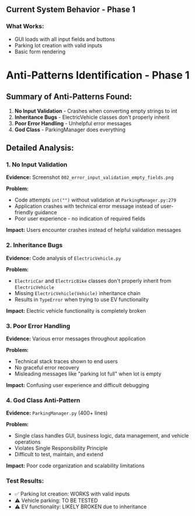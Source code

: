 ## Current System Behavior - Phase 1

### What Works:
- GUI loads with all input fields and buttons
- Parking lot creation with valid inputs
- Basic form rendering

# Anti-Patterns Identification - Phase 1

## Summary of Anti-Patterns Found:

1. **No Input Validation** - Crashes when converting empty strings to int
2. **Inheritance Bugs** - ElectricVehicle classes don't properly inherit  
3. **Poor Error Handling** - Unhelpful error messages
4. **God Class** - ParkingManager does everything

## Detailed Analysis:

### 1. No Input Validation
**Evidence:** Screenshot `002_error_input_validation_empty_fields.png`

**Problem:** 
- Code attempts `int("")` without validation at `ParkingManager.py:279`
- Application crashes with technical error message instead of user-friendly guidance
- Poor user experience - no indication of required fields

**Impact:** Users encounter crashes instead of helpful validation messages

### 2. Inheritance Bugs  
**Evidence:** Code analysis of `ElectricVehicle.py`

**Problem:**
- `ElectricCar` and `ElectricBike` classes don't properly inherit from `ElectricVehicle`
- Missing `ElectricVehicle(Vehicle)` inheritance chain
- Results in `TypeError` when trying to use EV functionality

**Impact:** Electric vehicle functionality is completely broken

### 3. Poor Error Handling
**Evidence:** Various error messages throughout application

**Problem:**
- Technical stack traces shown to end users
- No graceful error recovery
- Misleading messages like "parking lot full" when lot is empty

**Impact:** Confusing user experience and difficult debugging

### 4. God Class Anti-Pattern
**Evidence:** `ParkingManager.py` (400+ lines)

**Problem:**
- Single class handles GUI, business logic, data management, and vehicle operations
- Violates Single Responsibility Principle
- Difficult to test, maintain, and extend

**Impact:** Poor code organization and scalability limitations

### Test Results:
- ✅ Parking lot creation: WORKS with valid inputs
- ⚠️ Vehicle parking: TO BE TESTED
- ⚠️ EV functionality: LIKELY BROKEN due to inheritance